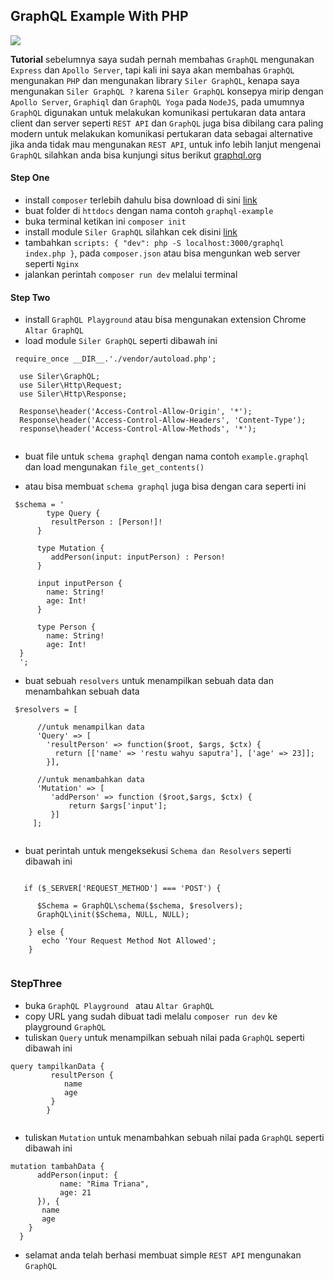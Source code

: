 ## GraphQL Example With PHP

![](https://i.imgur.com/lNZUTQS.png)

**Tutorial** sebelumnya saya sudah pernah membahas `GraphQL` mengunakan `Express` dan `Apollo Server`, tapi kali ini saya akan membahas `GraphQL` mengunakan `PHP` dan mengunakan library `Siler GraphQL`, kenapa saya mengunakan `Siler GraphQL ?` karena `Siler GraphQL` konsepya mirip dengan `Apollo Server`, `Graphiql` dan `GraphQL Yoga` pada `NodeJS`, pada umumnya `GraphQL` digunakan untuk melakukan komunikasi pertukaran data antara client dan server seperti `REST API` dan `GraphQL` juga bisa dibilang cara paling modern untuk melakukan komunikasi pertukaran  data sebagai alternative jika anda tidak mau mengunakan `REST API`, untuk info lebih lanjut mengenai `GraphQL` silahkan anda bisa kunjungi situs berikut [graphql.org](https://graphql.org/)

#### Step One

- install `composer` terlebih dahulu bisa download di sini [link](https://getcomposer.org/)
- buat folder di `httdocs` dengan nama contoh `graphql-example` 
- buka terminal ketikan ini `composer init`
- install module `Siler GraphQL` silahkan cek disini [link](https://packagist.org/packages/leocavalcante/siler)
- tambahkan `scripts: { "dev": php -S localhost:3000/graphql index.php }`, pada `composer.json` atau bisa mengunkan web server seperti `Nginx`
- jalankan perintah `composer run dev` melalui terminal

#### Step Two

-  install `GraphQL Playground` atau bisa mengunakan extension Chrome `Altar GraphQL`
- load module `Siler GraphQL` seperti dibawah ini

<pre><code> require_once __DIR__.'./vendor/autoload.php';

  use Siler\GraphQL;
  use Siler\Http\Request;
  use Siler\Http\Response;

  Response\header('Access-Control-Allow-Origin', '*');
  Response\header('Access-Control-Allow-Headers', 'Content-Type');
  response\header('Access-Control-Allow-Methods', '*');

</code></pre>

- buat file untuk `schema graphql` dengan nama contoh `example.graphql` dan load mengunakan `file_get_contents() `

- atau bisa membuat `schema graphql`  juga bisa dengan cara seperti ini

<pre><code> $schema = '
		type Query {
		 resultPerson : [Person!]!
	  }

	  type Mutation {
		 addPerson(input: inputPerson) : Person!
	  }

	  input inputPerson {
		name: String!
		age: Int!
	  }

	  type Person {
		name: String!
		age: Int!
  }
  ';</code></pre>
  
  - buat sebuah `resolvers` untuk menampilkan sebuah data dan menambahkan sebuah data
  
  <pre><code> $resolvers = [
  
	  //untuk menampilkan data
	  'Query' => [
		'resultPerson' => function($root, $args, $ctx) {
		  return [['name' => 'restu wahyu saputra'], ['age' => 23]];
		}],
  
	  //untuk menambahkan data
	  'Mutation' => [
		 'addPerson' => function ($root,$args, $ctx) {
			 return $args['input'];
		 }]
	 ];
  </code></pre>
  
  - buat perintah untuk mengeksekusi `Schema dan Resolvers` seperti dibawah ini
  
   <pre><code>
   if ($_SERVER['REQUEST_METHOD'] === 'POST') {
   
	  $Schema = GraphQL\schema($schema, $resolvers);
	  GraphQL\init($Schema, NULL, NULL);
	  
	} else {
	   echo 'Your Request Method Not Allowed';
	}
   </code></pre>
   
   ### StepThree
   
   - buka `GraphQL Playground ` atau `Altar GraphQL`
   - copy URL yang sudah dibuat tadi melalu `composer run dev` ke playground `GraphQL`
   - tuliskan `Query` untuk menampilkan sebuah nilai pada `GraphQL` seperti dibawah ini
   
   <pre><code>query tampilkanData {
		 resultPerson {
		    name
			age
		 }
		}
   </code></pre>

-  tuliskan `Mutation` untuk menambahkan sebuah nilai pada `GraphQL` seperti dibawah ini

<pre><code>mutation tambahData {
      addPerson(input: {
           name: "Rima Triana",
           age: 21
      }), {
       name
       age
    }
  }
</code></pre>
- selamat anda telah berhasi membuat simple `REST API` mengunakan `GraphQL` 